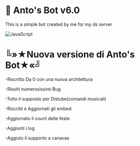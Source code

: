 # 💫 Anto's Bot v6.0

This is a simple bot created by me for my ds server

![JavaScript](https://img.shields.io/badge/javascript-%23323330.svg?style=plastic&logo=javascript&logoColor=%23F7DF1E)

# ╚»★Nuova versione di Anto's Bot★«╝

-Riscritto Da 0 con una nuova architettura

-Risolti numerosissimi Bug

-Tolto il supposto per Distube(comandi musicali)

-Riscritti e Aggiornati gli embed

-Aggiornato il count delle feste

-Aggiunti i log

-Aggiuto il supporto a canavas
